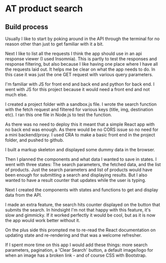 
# AT product search


## Build process


Usually I like to start by poking around in the API through the terminal for no reason other than just to get familiar with it a bit.

Next I like to list all the requests I think the app should use in an api response viewer (I used Insomnia). This is partly to test the responses and response filtering, but also because I like having one place where I have all the requests laid out. It helps me be clear on what the app needs to do. In this case it was just the one GET request with various query parameters. 

I'm familiar with JS for front end and back end and python for back end. I went with JS for this project because it would need a front end and not much else. 

I created a project folder with a sandbox.js file. I wrote the search function with the fetch request and filtered for various keys (title, img, destination etc). I ran this one file in Node.js to test the function.

As there was no need to deploy this it meant that a simple React app with no back end was enough. As there would be no CORS issue so no need for a mini backend/proxy. I used CRA to make a basic front end in the project folder, and pushed to github. 

I built a markup skeleton and displayed some dummy data in the browser. 

Then I planned the components and what data I wanted to save in states. I went with three states: The search parameters, the fetched data, and the list of products. Just the search parameters and list of products would have been enough for submitting a search and displaying results. But I also wanted to have a result counter that updates while the user is typing.

Next I created the components with states and functions to get and display data from the API. 

I made an extra feature, the search hits counter displayed on the button that submits the search. In hindsight I'm not that happy with this feature, it's slow and gimmicky. If it worked perfectly it would be cool, but as it is now the app would work better without it. 

On the plus side this prompted me to re-read the React documentation on updating state and re-rendering and that was a welcome refresher. 

If I spent more time on this app I would add these things: 
more search parameters, pagination, a 'Clear Search' button, a default image/logo for when an image has a broken link - and of course CSS with Bootstrap. 